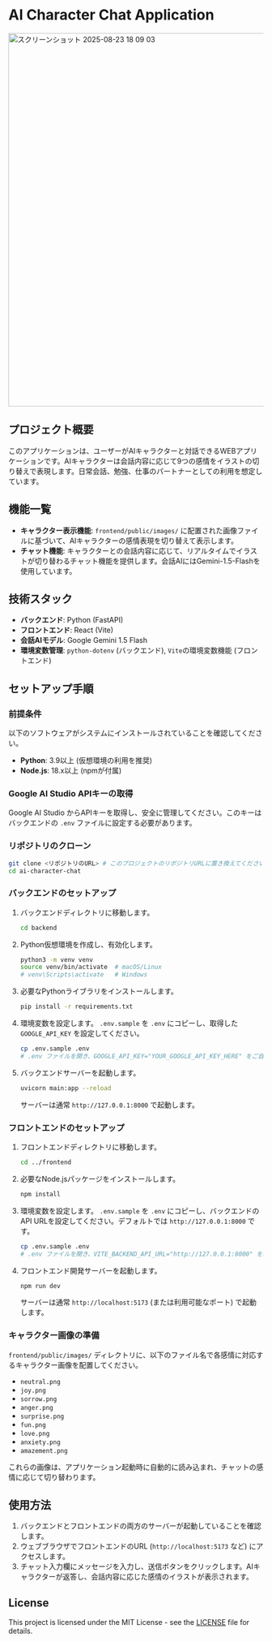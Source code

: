 # AI Character Chat Application
<img width="1217" height="736" alt="スクリーンショット 2025-08-23 18 09 03" src="https://github.com/user-attachments/assets/add95c4d-ac91-4d7b-952d-9f8a18881122" />

## プロジェクト概要

このアプリケーションは、ユーザーがAIキャラクターと対話できるWEBアプリケーションです。AIキャラクターは会話内容に応じて9つの感情をイラストの切り替えで表現します。日常会話、勉強、仕事のパートナーとしての利用を想定しています。

## 機能一覧

- **キャラクター表示機能**: `frontend/public/images/` に配置された画像ファイルに基づいて、AIキャラクターの感情表現を切り替えて表示します。
- **チャット機能**: キャラクターとの会話内容に応じて、リアルタイムでイラストが切り替わるチャット機能を提供します。会話AIにはGemini-1.5-Flashを使用しています。

## 技術スタック

- **バックエンド**: Python (FastAPI)
- **フロントエンド**: React (Vite)
- **会話AIモデル**: Google Gemini 1.5 Flash
- **環境変数管理**: `python-dotenv` (バックエンド), `Vite`の環境変数機能 (フロントエンド)

## セットアップ手順

### 前提条件

以下のソフトウェアがシステムにインストールされていることを確認してください。

- **Python**: 3.9以上 (仮想環境の利用を推奨)
- **Node.js**: 18.x以上 (npmが付属)

### Google AI Studio APIキーの取得

Google AI Studio からAPIキーを取得し、安全に管理してください。このキーはバックエンドの `.env` ファイルに設定する必要があります。

### リポジトリのクローン

```bash
git clone <リポジトリのURL> # このプロジェクトのリポジトリURLに置き換えてください
cd ai-character-chat
```

### バックエンドのセットアップ

1.  バックエンドディレクトリに移動します。
    ```bash
    cd backend
    ```

2.  Python仮想環境を作成し、有効化します。
    ```bash
    python3 -m venv venv
    source venv/bin/activate  # macOS/Linux
    # venv\Scripts\activate   # Windows
    ```

3.  必要なPythonライブラリをインストールします。
    ```bash
    pip install -r requirements.txt
    ```

4.  環境変数を設定します。
    `.env.sample` を `.env` にコピーし、取得した `GOOGLE_API_KEY` を設定してください。
    ```bash
    cp .env.sample .env
    # .env ファイルを開き、GOOGLE_API_KEY="YOUR_GOOGLE_API_KEY_HERE" をご自身のAPIキーに置き換えます。
    ```

5.  バックエンドサーバーを起動します。
    ```bash
    uvicorn main:app --reload
    ```
    サーバーは通常 `http://127.0.0.1:8000` で起動します。

### フロントエンドのセットアップ

1.  フロントエンドディレクトリに移動します。
    ```bash
    cd ../frontend
    ```

2.  必要なNode.jsパッケージをインストールします。
    ```bash
    npm install
    ```

3.  環境変数を設定します。
    `.env.sample` を `.env` にコピーし、バックエンドのAPI URLを設定してください。デフォルトでは `http://127.0.0.1:8000` です。
    ```bash
    cp .env.sample .env
    # .env ファイルを開き、VITE_BACKEND_API_URL="http://127.0.0.1:8000" を必要に応じて確認/変更します。
    ```

4.  フロントエンド開発サーバーを起動します。
    ```bash
    npm run dev
    ```
    サーバーは通常 `http://localhost:5173` (または利用可能なポート) で起動します。

### キャラクター画像の準備

`frontend/public/images/` ディレクトリに、以下のファイル名で各感情に対応するキャラクター画像を配置してください。

- `neutral.png`
- `joy.png`
- `sorrow.png`
- `anger.png`
- `surprise.png`
- `fun.png`
- `love.png`
- `anxiety.png`
- `amazement.png`

これらの画像は、アプリケーション起動時に自動的に読み込まれ、チャットの感情に応じて切り替わります。

## 使用方法

1.  バックエンドとフロントエンドの両方のサーバーが起動していることを確認します。
2.  ウェブブラウザでフロントエンドのURL (`http://localhost:5173` など) にアクセスします。
3.  チャット入力欄にメッセージを入力し、送信ボタンをクリックします。AIキャラクターが返答し、会話内容に応じた感情のイラストが表示されます。

## License

This project is licensed under the MIT License - see the [LICENSE](LICENSE) file for details.